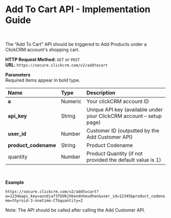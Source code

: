 <h1>Add To Cart API - Implementation Guide</h1><br>
<p>The “Add To Cart” API should be triggered to Add Products under a ClickCRM account's shopping cart.</p>
<p><strong>HTTP Request Method:</strong> <code>GET</code> or <code>POST</code><br>
<strong>URL</strong>: <code>https://secure.clickcrm.com/v2/addtocart</code><br></p>
<p><strong>Parameters</strong><br>
Required items appear in bold type.</p>
<table>
<thead>
<tr>
<th align="left">Name</th>
<th align="left">Type</th>
<th align="left">Description</th>
</tr>
</thead>
<tbody>
<tr>
<td align="left"><strong>a<strong></td>
<td align="left">Numeric</td>
<td align="left">Your clickCRM account ID</td>
</tr>
<tr>
<td align="left"><strong>api_key</strong></td>
<td align="left">String</td>
<td align="left">Unique API key (available under your ClickCRM account – setup page)</td>
</tr>
<tr>
<td align="left"><strong>user_id</strong></td>
<td align="left">Number</td>
<td align="left">Customer ID (outputted by the Add Customer API)</td>
</tr>
<tr>
<td align="left"><strong>product_codename</strong></td>
<td align="left">String</td>
<td align="left">Product Codename</td>
</tr>
<tr>
<td align="left">quantity</td>
<td align="left">Number</td>
<td align="left">Product Quantity (if not provided the default value is 1)</td>
</tr>
</tbody>
</table>
<br>
<p><strong>Example</strong></p>
<p><code>https://secure.clickcrm.com/v2/addtocart?a=1234&api_key=asndjaf3TUU6jhbendnheudhen&user_id=12345&product_codename=thyroid-3-onetime-CT&quantity=2</code><br>
  
<p>Note: The API should be called after calling the Add Customer API.
